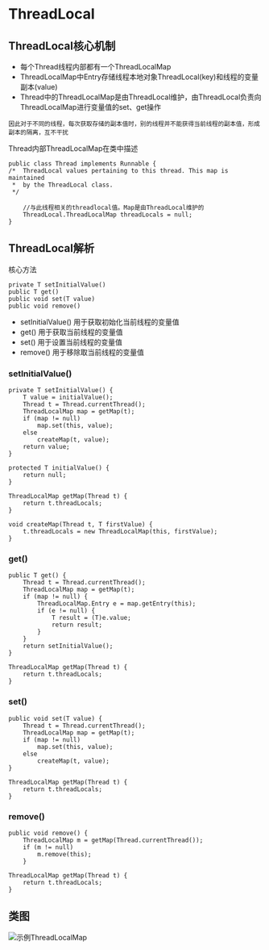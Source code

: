 # ThreadLocal

## ThreadLocal核心机制
* 每个Thread线程内部都有一个ThreadLocalMap
* ThreadLocalMap中Entry存储线程本地对象ThreadLocal(key)和线程的变量副本(value)
* Thread中的ThreadLocalMap是由ThreadLocal维护，由ThreadLocal负责向ThreadLocalMap进行变量值的set、get操作

`因此对于不同的线程，每次获取存储的副本值时，别的线程并不能获得当前线程的副本值，形成副本的隔离，互不干扰`

Thread内部ThreadLocalMap在类中描述
```
public class Thread implements Runnable {
/*  ThreadLocal values pertaining to this thread. This map is maintained
 *  by the ThreadLocal class.
 */

    //与此线程相关的threadlocal值。Map是由ThreadLocal维护的
    ThreadLocal.ThreadLocalMap threadLocals = null;
}
```

## ThreadLocal解析
核心方法

```
private T setInitialValue()
public T get()
public void set(T value)
public void remove()
```

* setInitialValue() 用于获取初始化当前线程的变量值
* get() 用于获取当前线程的变量值
* set() 用于设置当前线程的变量值
* remove() 用于移除取当前线程的变量值

### setInitialValue()

```
private T setInitialValue() {
    T value = initialValue();
    Thread t = Thread.currentThread();
    ThreadLocalMap map = getMap(t);
    if (map != null)
        map.set(this, value);
    else
        createMap(t, value);
    return value;
}

protected T initialValue() {
    return null;
}

ThreadLocalMap getMap(Thread t) {
    return t.threadLocals;
}

void createMap(Thread t, T firstValue) {
    t.threadLocals = new ThreadLocalMap(this, firstValue);
}
```

### get()
```
public T get() {
    Thread t = Thread.currentThread();
    ThreadLocalMap map = getMap(t);
    if (map != null) {
        ThreadLocalMap.Entry e = map.getEntry(this);
        if (e != null) {
            T result = (T)e.value;
            return result;
        }
    }
    return setInitialValue();
}

ThreadLocalMap getMap(Thread t) {
    return t.threadLocals;
}
```

### set()
```
public void set(T value) {
    Thread t = Thread.currentThread();
    ThreadLocalMap map = getMap(t);
    if (map != null)
        map.set(this, value);
    else
        createMap(t, value);
}

ThreadLocalMap getMap(Thread t) {
    return t.threadLocals;
}
```
### remove()

```
public void remove() {
    ThreadLocalMap m = getMap(Thread.currentThread());
    if (m != null)
        m.remove(this);
    }

ThreadLocalMap getMap(Thread t) {
    return t.threadLocals;
}
```

## 类图

![示例ThreadLocalMap](https://raw.githubusercontent.com/wxmylife/wxmylife/master/art/ThreadLocalMap.webp)